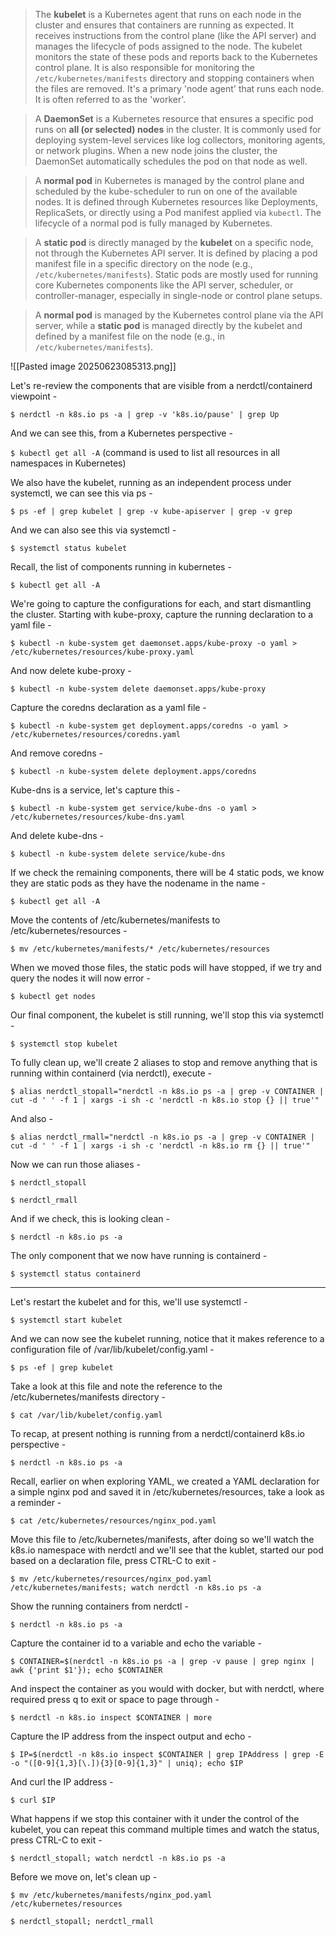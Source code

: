 >The **kubelet** is a Kubernetes agent that runs on each node in the cluster and ensures that containers are running as expected. It receives instructions from the control plane (like the API server) and manages the lifecycle of pods assigned to the node. The kubelet monitors the state of these pods and reports back to the Kubernetes control plane. It is also responsible for monitoring the `/etc/kubernetes/manifests` directory and stopping containers when the files are removed. It's a primary 'node agent' that runs each node. It is often referred to as the 'worker'.

>A **DaemonSet** is a Kubernetes resource that ensures a specific pod runs on **all (or selected) nodes** in the cluster. It is commonly used for deploying system-level services like log collectors, monitoring agents, or network plugins. When a new node joins the cluster, the DaemonSet automatically schedules the pod on that node as well.

>A **normal pod** in Kubernetes is managed by the control plane and scheduled by the kube-scheduler to run on one of the available nodes. It is defined through Kubernetes resources like Deployments, ReplicaSets, or directly using a Pod manifest applied via `kubectl`. The lifecycle of a normal pod is fully managed by Kubernetes.

>A **static pod** is directly managed by the **kubelet** on a specific node, not through the Kubernetes API server. It is defined by placing a pod manifest file in a specific directory on the node (e.g., `/etc/kubernetes/manifests`). Static pods are mostly used for running core Kubernetes components like the API server, scheduler, or controller-manager, especially in single-node or control plane setups.

>A **normal pod** is managed by the Kubernetes control plane via the API server, while a **static pod** is managed directly by the kubelet and defined by a manifest file on the node (e.g., in `/etc/kubernetes/manifests`).

![[Pasted image 20250623085313.png]]

Let's re-review the components that are visible from a nerdctl/containerd viewpoint -

`$ nerdctl -n k8s.io ps -a | grep -v 'k8s.io/pause' | grep Up`

And we can see this, from a Kubernetes perspective -

`$ kubectl get all -A`
(command is used to list all resources in all namespaces in Kubernetes)

We also have the kubelet, running as an independent process under systemctl, we can see this via ps -

`$ ps -ef | grep kubelet | grep -v kube-apiserver | grep -v grep`

And we can also see this via systemctl -

`$ systemctl status kubelet`

Recall, the list of components running in kubernetes -

`$ kubectl get all -A`

We're going to capture the configurations for each, and start dismantling the cluster. Starting with kube-proxy, capture the running declaration to a yaml file -

`$ kubectl -n kube-system get daemonset.apps/kube-proxy -o yaml > /etc/kubernetes/resources/kube-proxy.yaml`

And now delete kube-proxy -

`$ kubectl -n kube-system delete daemonset.apps/kube-proxy`

Capture the coredns declaration as a yaml file -

`$ kubectl -n kube-system get deployment.apps/coredns -o yaml > /etc/kubernetes/resources/coredns.yaml`

And remove coredns -

`$ kubectl -n kube-system delete deployment.apps/coredns`

Kube-dns is a service, let's capture this -

`$ kubectl -n kube-system get service/kube-dns -o yaml > /etc/kubernetes/resources/kube-dns.yaml`

And delete kube-dns -

`$ kubectl -n kube-system delete service/kube-dns`

If we check the remaining components, there will be 4 static pods, we know they are static pods as they have the nodename in the name -

`$ kubectl get all -A`

Move the contents of /etc/kubernetes/manifests to /etc/kubernetes/resources -

`$ mv /etc/kubernetes/manifests/* /etc/kubernetes/resources`

When we moved those files, the static pods will have stopped, if we try and query the nodes it will now error -

`$ kubectl get nodes`

Our final component, the kubelet is still running, we'll stop this via systemctl -

`$ systemctl stop kubelet`

To fully clean up, we'll create 2 aliases to stop and remove anything that is running within containerd (via nerdctl), execute -

`$ alias nerdctl_stopall="nerdctl -n k8s.io ps -a | grep -v CONTAINER | cut -d ' ' -f 1 | xargs -i sh -c 'nerdctl -n k8s.io stop {} || true'"`

And also -

`$ alias nerdctl_rmall="nerdctl -n k8s.io ps -a | grep -v CONTAINER | cut -d ' ' -f 1 | xargs -i sh -c 'nerdctl -n k8s.io rm {} || true'"`

Now we can run those aliases -

`$ nerdctl_stopall`

`$ nerdctl_rmall`

And if we check, this is looking clean -

`$ nerdctl -n k8s.io ps -a`

The only component that we now have running is containerd -

`$ systemctl status containerd`

---

Let's restart the kubelet and for this, we'll use systemctl -

`$ systemctl start kubelet`

And we can now see the kubelet running, notice that it makes reference to a configuration file of /var/lib/kubelet/config.yaml -

`$ ps -ef | grep kubelet`

Take a look at this file and note the reference to the /etc/kubernetes/manifests directory -

`$ cat /var/lib/kubelet/config.yaml`

To recap, at present nothing is running from a nerdctl/containerd k8s.io perspective -

`$ nerdctl -n k8s.io ps -a`

Recall, earlier on when exploring YAML, we created a YAML declaration for a simple nginx pod and saved it in /etc/kubernetes/resources, take a look as a reminder -

`$ cat /etc/kubernetes/resources/nginx_pod.yaml`

Move this file to /etc/kubernetes/manifests, after doing so we'll watch the k8s.io namespace with nerdctl and we'll see that the kublet, started our pod based on a declaration file, press CTRL-C to exit -

`$ mv /etc/kubernetes/resources/nginx_pod.yaml /etc/kubernetes/manifests; watch nerdctl -n k8s.io ps -a`

Show the running containers from nerdctl -

`$ nerdctl -n k8s.io ps -a`

Capture the container id to a variable and echo the variable -

`$ CONTAINER=$(nerdctl -n k8s.io ps -a | grep -v pause | grep nginx | awk {'print $1'}); echo $CONTAINER`

And inspect the container as you would with docker, but with nerdctl, where required press q to exit or space to page through -

`$ nerdctl -n k8s.io inspect $CONTAINER | more`

Capture the IP address from the inspect output and echo -

`$ IP=$(nerdctl -n k8s.io inspect $CONTAINER | grep IPAddress | grep -E -o "([0-9]{1,3}[\.]){3}[0-9]{1,3}" | uniq); echo $IP`

And curl the IP address -

`$ curl $IP`

What happens if we stop this container with it under the control of the kubelet, you can repeat this command multiple times and watch the status, press CTRL-C to exit -

`$ nerdctl_stopall; watch nerdctl -n k8s.io ps -a`

Before we move on, let's clean up -

`$ mv /etc/kubernetes/manifests/nginx_pod.yaml /etc/kubernetes/resources`

`$ nerdctl_stopall; nerdctl_rmall`